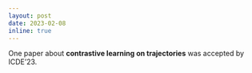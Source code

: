 ```yaml
---
layout: post
date: 2023-02-08
inline: true
---
```

One paper about **contrastive learning on trajectories** was accepted by ICDE’23.